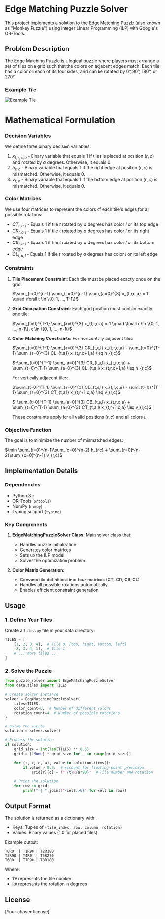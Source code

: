 # Edge Matching Puzzle Solver

This project implements a solution to the Edge Matching Puzzle (also known as "Monkey Puzzle") using Integer Linear Programming (ILP) with Google's OR-Tools.

## Problem Description

The Edge Matching Puzzle is a logical puzzle where players must arrange a set of tiles on a grid such that the colors on adjacent edges match. Each tile has a color on each of its four sides, and can be rotated by 0°, 90°, 180°, or 270°.

### Example Tile

![Example Tile](./images/example_tile.png)

# Mathematical Formulation

### Decision Variables

We define three binary decision variables:

1. $x_{t,r,c,a}$ - Binary variable that equals 1 if tile $t$ is placed at position $(r,c)$ and rotated by $a$ degrees. Otherwise, it equals 0.
2. $h_{r,c}$ - Binary variable that equals 1 if the right edge at position $(r,c)$ is mismatched. Otherwise, it equals 0.
3. $v_{r,c}$ - Binary variable that equals 1 if the bottom edge at position $(r,c)$ is mismatched. Otherwise, it equals 0.

### Color Matrices

We use four matrices to represent the colors of each tile's edges for all possible rotations:
- $CT_{t,a,l}$ - Equals 1 if tile $t$ rotated by $a$ degrees has color $l$ on its top edge
- $CR_{t,a,l}$ - Equals 1 if tile $t$ rotated by $a$ degrees has color $l$ on its right edge
- $CB_{t,a,l}$ - Equals 1 if tile $t$ rotated by $a$ degrees has color $l$ on its bottom edge
- $CL_{t,a,l}$ - Equals 1 if tile $t$ rotated by $a$ degrees has color $l$ on its left edge

### Constraints

1. **Tile Placement Constraint**: Each tile must be placed exactly once on the grid:

   $\sum_{r=0}^{n-1} \sum_{c=0}^{n-1} \sum_{a=0}^{3} x_{t,r,c,a} = 1 \quad \forall t \in \{0, 1, ..., T-1\}$

2. **Grid Occupation Constraint**: Each grid position must contain exactly one tile:

   $\sum_{t=0}^{T-1} \sum_{a=0}^{3} x_{t,r,c,a} = 1 \quad \forall r \in \{0, 1, ..., n-1\}, c \in \{0, 1, ..., n-1\}$

3. **Color Matching Constraints**: For horizontally adjacent tiles:

   $\sum_{t=0}^{T-1} \sum_{a=0}^{3} CR_{t,a,l} x_{t,r,c,a} - \sum_{t=0}^{T-1} \sum_{a=0}^{3} CL_{t,a,l} x_{t,r,c+1,a} \leq h_{r,c}$

   $-\sum_{t=0}^{T-1} \sum_{a=0}^{3} CR_{t,a,l} x_{t,r,c,a} + \sum_{t=0}^{T-1} \sum_{a=0}^{3} CL_{t,a,l} x_{t,r,c+1,a} \leq h_{r,c}$

   For vertically adjacent tiles:

   $\sum_{t=0}^{T-1} \sum_{a=0}^{3} CB_{t,a,l} x_{t,r,c,a} - \sum_{t=0}^{T-1} \sum_{a=0}^{3} CT_{t,a,l} x_{t,r+1,c,a} \leq v_{r,c}$

   $-\sum_{t=0}^{T-1} \sum_{a=0}^{3} CB_{t,a,l} x_{t,r,c,a} + \sum_{t=0}^{T-1} \sum_{a=0}^{3} CT_{t,a,l} x_{t,r+1,c,a} \leq v_{r,c}$

   These constraints apply for all valid positions $(r,c)$ and all colors $l$.

### Objective Function

The goal is to minimize the number of mismatched edges:

$\min \sum_{r=0}^{n-1}\sum_{c=0}^{n-2} h_{r,c} + \sum_{r=0}^{n-2}\sum_{c=0}^{n-1} v_{r,c}$

## Implementation Details

### Dependencies
- Python 3.x
- OR-Tools (`ortools`)
- NumPy (`numpy`)
- Typing support (`typing`)

### Key Components

1. **EdgeMatchingPuzzleSolver Class**: Main solver class that:
   - Handles puzzle initialization
   - Generates color matrices
   - Sets up the ILP model
   - Solves the optimization problem

2. **Color Matrix Generation**: 
   - Converts tile definitions into four matrices (CT, CR, CB, CL)
   - Handles all possible rotations automatically
   - Enables efficient constraint generation

## Usage

### 1. Define Your Tiles

Create a `tiles.py` file in your data directory:

```python:edge_matching_puzzle/data/tiles.py
TILES = [
    [1, 2, 3, 4],  # Tile 0: [top, right, bottom, left]
    [2, 3, 4, 1],  # Tile 1
    # ... more tiles ...
]
```

### 2. Solve the Puzzle

```python
from puzzle_solver import EdgeMatchingPuzzleSolver
from data.tiles import TILES

# Create solver instance
solver = EdgeMatchingPuzzleSolver(
    tiles=TILES,
    color_count=6,  # Number of different colors
    rotation_count=4  # Number of possible rotations
)

# Solve the puzzle
solution = solver.solve()

# Process the solution
if solution:
    grid_size = int(len(TILES) ** 0.5)
    grid = [[None] * grid_size for _ in range(grid_size)]
    
    for (t, r, c, a), value in solution.items():
        if value > 0.5:  # Account for floating-point precision
            grid[r][c] = f"T{t}R{a*90}"  # Tile number and rotation
            
    # Print the solution
    for row in grid:
        print(" | ".join(f"{cell:>6}" for cell in row))
```

## Output Format

The solution is returned as a dictionary with:
- Keys: Tuples of `(tile_index, row, column, rotation)`
- Values: Binary values (1.0 for placed tiles)

Example output:
```
T0R0  | T1R90 | T2R180
T3R90 | T4R0  | T5R270
T6R0  | T7R90 | T8R180
```
Where:
- `T#` represents the tile number
- `R#` represents the rotation in degrees

## License

[Your chosen license]